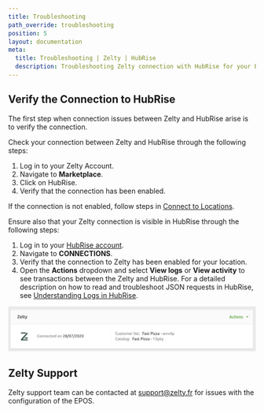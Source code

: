```yaml
---
title: Troubleshooting
path_override: troubleshooting
position: 5
layout: documentation
meta:
  title: Troubleshooting | Zelty | HubRise
  description: Troubleshooting Zelty connection with HubRise for your EPOS and other apps to work as a cohesive whole. Connect apps and synchronise your data.
---
```


## Verify the Connection to HubRise

The first step when connection issues between Zelty and HubRise arise is to verify the connection.

Check your connection between Zelty and HubRise through the following steps:

1. Log in to your Zelty Account.
1. Navigate to **Marketplace**.
1. Click on HubRise.
1. Verify that the connection has been enabled.

If the connection is not enabled, follow steps in [Connect to Locations](/apps/zelty/connect-hubrise/#connect-to-locations).

Ensure also that your Zelty connection is visible in HubRise through the following steps:

1. Log in to your [HubRise account](https://manager.hubrise.com).
1. Navigate to **CONNECTIONS**.
1. Verify that the connection to Zelty has been enabled for your location.
1. Open the **Actions** dropdown and select **View logs** or **View activity** to see transactions between the Zelty and HubRise. For a detailed description on how to read and troubleshoot JSON requests in HubRise, see [Understanding Logs in HubRise](/docs/hubrise-logs).

![Zelty Connection on HubRise](./images/004-2x-zelty-connection-on-hubrise.png)

## Zelty Support

Zelty support team can be contacted at support@zelty.fr for issues with the configuration of the EPOS.
